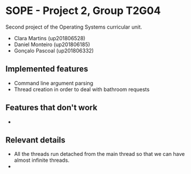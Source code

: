# SOPE - Project 2, Group T2G04
Second project of the Operating Systems curricular unit.

* Clara Martins   (up201806528)
* Daniel Monteiro (up201806185)
* Gonçalo Pascoal (up201806332)

## Implemented features
* Command line argument parsing
* Thread creation in order to deal with bathroom requests

## Features that don't work
* 

## Relevant details
* All the threads run detached from the main thread so that we can have almost infinite threads.
* 
